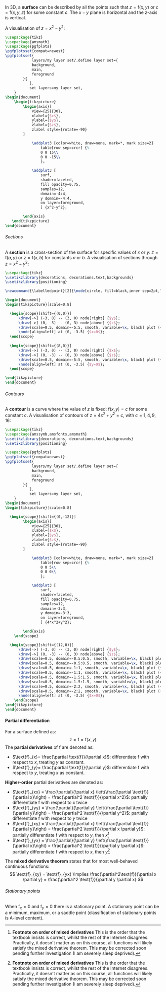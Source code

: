 In 3D, a **surface** can be described by all the points such that $z = \text{f}(x,y)$ or $c = \text{f}(x,y,z)$ for some constant $c$. The $x-y$ plane is horizontal and the $z$-axis is vertical. 

A visualisation of $z = x^2-y^2$:
```tikz
\usepackage{tikz}
\usepackage{amsmath}
\usepackage{pgfplots}
\pgfplotsset{compat=newest}
\pgfplotsset{
            layers/my layer set/.define layer set={
            background,
            main,
            foreground
        }{
           },
           set layers=my layer set,
    }
\begin{document}
    \begin{tikzpicture}
        \begin{axis}[
	        view={25}{30},
	        xlabel={$x$},
			ylabel={$y$},
			zlabel={$z$},
			zlabel style={rotate=-90}
        ]

            \addplot3 [color=white, draw=none, mark=*, mark size=2]
                table[row sep=crcr] {%
                0 0 15\\
                0 0 -15\\
                };

            \addplot3 [
                surf,
                shader=faceted,
                fill opacity=0.75,
                samples=12,
                domain=-4:4,
                y domain=-4:4,
                on layer=foreground,
                ] {x^2-y^2};

        \end{axis}
   \end{tikzpicture} 
\end{document}
```

###### Sections
A **section** is a cross-section of the surface for specific values of $x$ or $y$: $z = \text{f}(a,y)$ or $z = \text{f}(x,b)$ for constants $a$ or $b$.
A visualisation of sections through $z = x^2-y^2$:
```tikz
\usepackage{tikz}
\usetikzlibrary{decorations, decorations.text,backgrounds}
\usetikzlibrary{positioning}

\newcommand{\labelledpoint}[2]{\node[circle, fill=black,inner sep=2pt,label=45:\color{black}$#2$]at (#1){};}

\begin{document}
\begin{tikzpicture}[scale=0.8]

  \begin{scope}[shift={(0,0)}]
	  \draw[->] (-3, 0) -- (3, 0) node[right] {$y$};
	  \draw[->] (0, -3) -- (0, 3) node[above] {$z$};
	  \draw[scale=0.5, domain=-5:5, smooth, variable=\x, black] plot ({\x}, {-0.2*\x*\x});
	  \node[align=left] at (0, -3.5) {$x=0$};
  \end{scope}
  
  \begin{scope}[shift={(8,0)}]
	  \draw[->] (-3, 0) -- (3, 0) node[right] {$x$};
	  \draw[->] (0, -3) -- (0, 3) node[above] {$z$};
	  \draw[scale=0.5, domain=-5:5, smooth, variable=\x, black] plot ({\x}, {0.2*\x*\x});
	  \node[align=left] at (0, -3.5) {$y=0$};
  \end{scope}

\end{tikzpicture}
\end{document}
```

###### Contours
A **contour** is a curve where the value of $z$ is fixed: $\text{f}(x,y)=c$ for some constant $c$.
A visualisation of contours of $z=4x^2+y^2=c$, with $c=1,4,9,16$:
```tikz 
\usepackage{tikz}
\usepackage{amssymb,amsfonts,amsmath}
\usetikzlibrary{decorations, decorations.text,backgrounds}
\usetikzlibrary{positioning}

\usepackage{pgfplots}
\pgfplotsset{compat=newest}
\pgfplotsset{
            layers/my layer set/.define layer set={
            background,
            main,
            foreground
        }{
           },
           set layers=my layer set,
    }
\begin{document}
\begin{tikzpicture}[scale=0.8]

  \begin{scope}[shift={(0,-12)}]
        \begin{axis}[
	        view={25}{30},
	        xlabel={$x$},
			ylabel={$y$},
			zlabel={$z$},
			zlabel style={rotate=-90}
        ]

            \addplot3 [color=white, draw=none, mark=*, mark size=2]
                table[row sep=crcr] {%
                0 0 5\\
                0 0 0\\
                };

            \addplot3 [
                surf,
                shader=faceted,
                fill opacity=0.75,
                samples=12,
                domain=-3:3,
                y domain=-3:3,
                on layer=foreground,
                ] {4*x^2+y^2};

        \end{axis}
    \end{scope}

  \begin{scope}[shift={(12,0)}]
	  \draw[->] (-3, 0) -- (3, 0) node[right] {$y$};
	  \draw[->] (0, -3) -- (0, 3) node[above] {$z$};
	  \draw[scale=0.5, domain=-0.5:0.5, smooth, variable=\x, black] plot ({\x}, {sqrt(1 - 4*\x*\x)});
	  \draw[scale=0.5, domain=-0.5:0.5, smooth, variable=\x, black] plot ({\x}, {-sqrt(1 - 4*\x*\x)});
	  \draw[scale=0.5, domain=-1:1, smooth, variable=\x, black] plot ({\x}, {sqrt(4 - 4*\x*\x)});
	  \draw[scale=0.5, domain=-1:1, smooth, variable=\x, black] plot ({\x}, {-sqrt(4 - 4*\x*\x)});
	  \draw[scale=0.5, domain=-1.5:1.5, smooth, variable=\x, black] plot ({\x}, {sqrt(9 - 4*\x*\x)});
	  \draw[scale=0.5, domain=-1.5:1.5, smooth, variable=\x, black] plot ({\x}, {-sqrt(9 - 4*\x*\x)});
	  \draw[scale=0.5, domain=-2:2, smooth, variable=\x, black] plot ({\x}, {sqrt(16 - 4*\x*\x)});
	  \draw[scale=0.5, domain=-2:2, smooth, variable=\x, black] plot ({\x}, {-sqrt(16 - 4*\x*\x)});
	  \node[align=left] at (0, -3.5) {$x=0$};
	\end{scope}
\end{tikzpicture}
\end{document}
```
#### Partial differentiation
For a surface defined as:
$$
z = \text{f} = \text{f}(x, y)
$$
The **partial derivatives** of $\text{f}$ are denoted as:
- $\text{f}_{x}= \frac{\partial \text{f}}{\partial x}$: differentiate $\text{f}$ with respect to $x$, treating $y$ as constant.
- $\text{f}_{y}= \frac{\partial \text{f}}{\partial y}$: differentiate $\text{f}$ with respect to $y$, treating $x$ as constant.

**Higher-order** partial derivatives are denoted as:
- $\text{f}_{xx} = \frac{\partial}{\partial x} \left(\frac{\partial \text{f}}{\partial x}\right) = \frac{\partial^2 \text{f}}{\partial x^2}$: partially differentiate $\text{f}$ with respect to $x$ twice
- $\text{f}_{yy} = \frac{\partial}{\partial y} \left(\frac{\partial \text{f}}{\partial y}\right) = \frac{\partial^2 \text{f}}{\partial y^2}$: partially differentiate $\text{f}$ with respect to $y$ twice
- $\text{f}_{xy} = \frac{\partial}{\partial x} \left(\frac{\partial \text{f}}{\partial y}\right) = \frac{\partial^2 \text{f}}{\partial x \partial y}$: partially differentiate $\text{f}$ with respect to $y$, then $x$[^1]
- $\text{f}_{yx} = \frac{\partial}{\partial y} \left(\frac{\partial \text{f}}{\partial x}\right) = \frac{\partial^2 \text{f}}{\partial y \partial x}$: partially differentiate $\text{f}$ with respect to $x$, then $y$[^1]

The **mixed derivative theorem** states that for most well-behaved continuous functions:
$$
\text{f}_{xy} = \text{f}_{yx} \implies \frac{\partial^2\text{f}}{\partial x \partial y} = \frac{\partial^2 \text{f}}{\partial y \partial x}
$$
###### Stationary points
When $\text{f}_{x}= 0$ and $\text{f}_{y} = 0$ there is a stationary point. A stationary point can be a minimum, maximum, or a saddle point (classification of stationary points is A-level content).


[^1]: **Footnote on order of mixed derivatives**
	This is the order that the textbook insists is correct, whilst the rest of the Internet disagrees. Practically, it doesn't matter as on this course, all functions will likely satisfy the mixed derivative theorem. This may be corrected soon pending further investigation (I am severely sleep deprived).